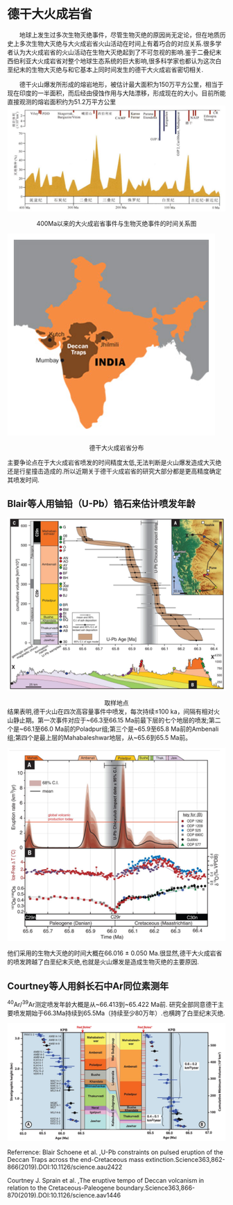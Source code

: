 # 德干大火成岩省

&emsp;&emsp;地球上发生过多次生物灭绝事件，尽管生物灭绝的原因尚无定论，但在地质历史上多次生物大灭绝与大火成岩省火山活动在时间上有着巧合的对应关系.很多学者认为大火成岩省的火山活动在生物大灭绝起到了不可忽视的影响.鉴于二叠纪末西伯利亚大火成岩省对整个地球生态系统的巨大影响,很多科学家也都认为这次白垩纪末的生物大灭绝与和它基本上同时间发生的德干大火成岩省密切相关.

&emsp;&emsp;德干火山爆发所形成的熔岩地形，被估计最大面积为150万平方公里，相当于现在印度的一半面积，而后经由侵蚀作用与大陆漂移，形成现在的大小。目前所能直接观测的熔岩面积约为51.2万平方公里
![Alt text](image-7.png)
<center>400Ma以来的大火成岩省事件与生物灭绝事件的时间关系图</center>

![Alt text](image-8.png)
<center>德干大火成岩省分布</center>

主要争论点在于大火成岩省喷发的时间精度太低,无法判断是火山爆发造成大灭绝还是行星撞击造成的.所以近期关于德干火成岩省的研究大部分都是更高精度确定其喷发时间.

## Blair等人用铀铅（U-Pb）锆石来估计喷发年龄

![Alt text](image-9.png)
<center>取样地点</center>
结果表明,德干火山在四次高容量事件中喷发，每次持续≤100 ka，间隔有相对火山静止期。第一次事件对应于~66.3至66.15 Ma前最下层的七个地层的喷发;第二个是~66.1至66.0 Ma前的Poladpur组;第三个是~65.9至65.8 Ma前的Ambenali组;第四个是最上层的Mahabaleshwar地层，从~65.6到65.5 Ma前。

![Alt text](image-10.png)

他们采用的生物大灭绝的时间大概在66.016 ± 0.050 Ma.很显然,德干大火成岩省的喷发跨越了白垩纪末灭绝,也就是火山爆发是造成生物灭绝的主要原因.

## Courtney等人用斜长石中Ar同位素测年

<sup>40</sup>Ar/<sup>39</sup>Ar测定喷发年龄大概是从~66.413到~65.422 Ma前.
研究全部同意德干主要喷发期始于66.3Ma持续到65.5Ma（持续至少80万年）.也横跨了白垩纪末灭绝.

![Alt text](image-11.png)

Referrence:
Blair Schoene et al. ,U-Pb constraints on pulsed eruption of the Deccan Traps across the end-Cretaceous mass extinction.Science363,862-866(2019).DOI:10.1126/science.aau2422

Courtney J. Sprain et al. ,The eruptive tempo of Deccan volcanism in relation to the Cretaceous-Paleogene boundary.Science363,866-870(2019).DOI:10.1126/science.aav1446
